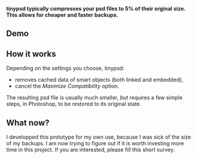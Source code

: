 **tinypsd typically compresses your psd files to 5% of their orginal size. This allows for cheaper and faster backups.**

## Demo


## How it works

Depending on the settings you choose, tinypsd:
* removes cached data of smart objects (both linked and embedded),
* cancel the *Maximize Compatibility* option.

The resulting psd file is usually much smaller, *but* requires a few simple steps, in Photoshop, to be restored to its original state.

## What now?

I developped this prototype for my own use, because I was sick of the size of my backups. I am now trying to figure out if it is worth investing more time in this project. If you are interested, please fill this short survey.

